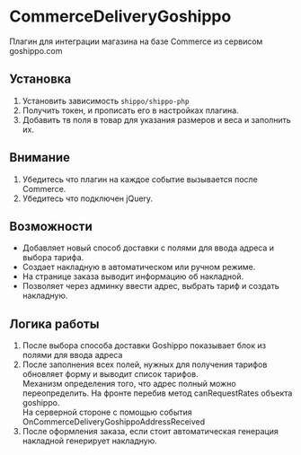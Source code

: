 # CommerceDeliveryGoshippo
Плагин для интеграции магазина на базе Commerce из сервисом goshippo.com

## Установка
1. Установить зависимость ```shippo/shippo-php```
2. Получить токен, и прописать его в настройках плагина.
3. Добавить тв поля в товар для указания размеров и веса и заполнить их.

## Внимание ##
1. Убедитесь что плагин на каждое событие вызывается после Commerce.
2. Убедитесь что подключен jQuery.

## Возможности ##
* Добавляет новый способ доставки с полями для ввода адреса и выбора тарифа.
* Создает накладную в автоматическом или ручном режиме.
* На странице заказа выводит информацию об накладной.
* Позволяет через админку ввести адрес, выбрать тариф и создать накладную.

## Логика работы ##
1. После выбора способа доставки Goshippo показывает блок из полями для ввода адреса
2. После заполнения всех полей, нужных для получения тарифов обновляет форму и выводит список тарифов.   
   Механизм определения того, что адрес полный можно переопределить. На фронте перебив метод canRequestRates объекта goshippo.   
   На серверной стороне с помощью события OnCommerceDeliveryGoshippoAddressReceived
3. После оформления заказа, если стоит автоматическая генерация накладной генерирует накладную.

